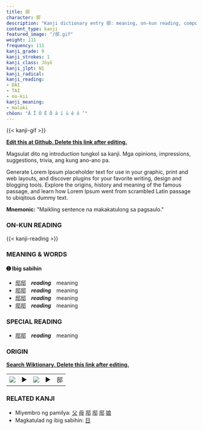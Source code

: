 ```yaml
---
title: 邸
character: 邸
description: "Kanji dictionary entry 邸: meaning, on-kun reading, compounds, origin, related kanji"
content_type: kanji
featured_image: "/邸.gif"
weight: 111
frequency: 111
kanji_grade: 9
kanji_strokes: 1
kanji_class: Jōyō
kanji_jlpt: N1
kanji_radical: 
kanji_reading: 
- DAI
- TAI
- oo-kii
kanji_meaning:
- malaki
chōon: "Ā Ī Ū Ē Ō ā ī ū ē ō ’"
---
```

[//]: # (Don't edit the line below. Kanji animated GIF code is automatically generated.)
{{< kanji-gif >}}

[//]: # (Edit below this line.)

**[Edit this at Github. Delete this link after editing.](https://github.com/tim0g/tim/tree/main/content/kanji/邸/index.md)**

Magsulat dito ng introduction tungkol sa kanji. Mga opinions, impressions, suggestions, trivia, ang kung ano-ano pa.

Generate Lorem Ipsum placeholder text for use in your graphic, print and web layouts, and discover plugins for your favorite writing, design and blogging tools. Explore the origins, history and meaning of the famous passage, and learn how Lorem Ipsum went from scrambled Latin passage to ubiqitous dummy text.
 
**Mnemonic:** "Maikling sentence na makakatulong sa pagsaulo."

### ON-KUN READING

[//]: # (Don't edit the line below. ON-KUN READING code is automatically generated.)
{{< kanji-reading >}}

### MEANING & WORDS

#### ➊ **Ibig sabihin**
  - [邸](../邸)[邸](../邸)　***reading***　meaning
  - [邸](../邸)[邸](../邸)　***reading***　meaning
  - [邸](../邸)[邸](../邸)　***reading***　meaning
  - [邸](../邸)[邸](../邸)　***reading***　meaning

### SPECIAL READING
  - [邸](../邸)[邸](../邸)　***reading***　meaning

### ORIGIN

**[Search Wiktionary. Delete this link after editing.](https://wiktionary.org/wiki/邸)**
<table class="kanji-table"><tr><td>
<img src="60px-邸-bronze.svg.png">
</td><td>▶</td><td>
<img src="60px-邸-oracle.svg.png">
</td><td>▶</td>
<td class="kanji-origin">邸</td>
</tr></table>

### RELATED KANJI
- Miyembro ng pamilya: [父](../父) [母](../母) [邸](../邸) [邸](../邸) [邸](../邸) [娘](../娘)
- Magkatulad ng ibig sabihin: [日](../日)
